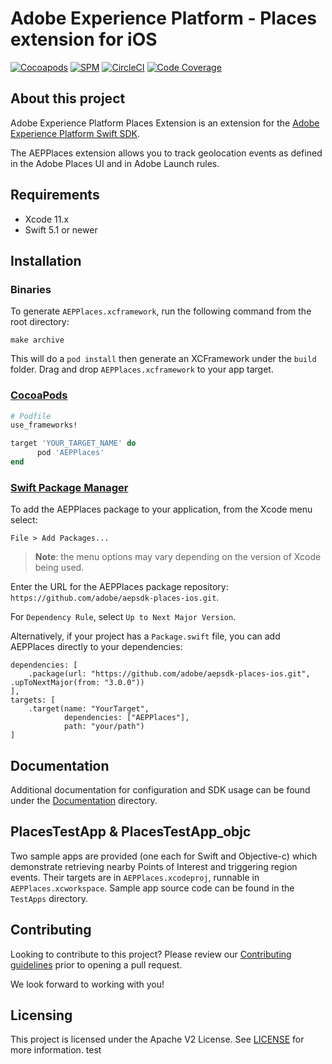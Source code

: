 # Adobe Experience Platform - Places extension for iOS

[![Cocoapods](https://img.shields.io/cocoapods/v/AEPPlaces.svg?color=orange&label=AEPPlaces&logo=apple&logoColor=white)](https://cocoapods.org/pods/AEPPlaces)
[![SPM](https://img.shields.io/badge/SPM-Supported-orange.svg?logo=apple&logoColor=white)](https://swift.org/package-manager/)
[![CircleCI](https://img.shields.io/circleci/project/github/adobe/aepsdk-places-ios/main.svg?logo=circleci)](https://circleci.com/gh/adobe/workflows/aepsdk-places-ios)
[![Code Coverage](https://img.shields.io/codecov/c/github/adobe/aepsdk-places-ios/main.svg?logo=codecov)](https://codecov.io/gh/adobe/aepsdk-places-ios/branch/main)

## About this project

Adobe Experience Platform Places Extension is an extension for the [Adobe Experience Platform Swift SDK](https://github.com/adobe/aepsdk-core-ios).

The AEPPlaces extension allows you to track geolocation events as defined in the Adobe Places UI and in Adobe Launch rules.

## Requirements
- Xcode 11.x
- Swift 5.1 or newer

## Installation

### Binaries

To generate `AEPPlaces.xcframework`, run the following command from the root directory:

```
make archive
```

This will do a `pod install` then generate an XCFramework under the `build` folder. Drag and drop `AEPPlaces.xcframework` to your app target.

### [CocoaPods](https://guides.cocoapods.org/using/using-cocoapods.html)

```ruby
# Podfile
use_frameworks!

target 'YOUR_TARGET_NAME' do
      pod 'AEPPlaces'
end
```

### [Swift Package Manager](https://github.com/apple/swift-package-manager)

To add the AEPPlaces package to your application, from the Xcode menu select:

`File > Add Packages...`

> **Note**: the menu options may vary depending on the version of Xcode being used.

Enter the URL for the AEPPlaces package repository: `https://github.com/adobe/aepsdk-places-ios.git`.

For `Dependency Rule`, select `Up to Next Major Version`.

Alternatively, if your project has a `Package.swift` file, you can add AEPPlaces directly to your dependencies:

```
dependencies: [
    .package(url: "https://github.com/adobe/aepsdk-places-ios.git", .upToNextMajor(from: "3.0.0"))
],
targets: [
    .target(name: "YourTarget",
            dependencies: ["AEPPlaces"],
            path: "your/path")
]
```

## Documentation
Additional documentation for configuration and SDK usage can be found under the [Documentation](Documentation/README.md) directory.

## PlacesTestApp & PlacesTestApp_objc
Two sample apps are provided (one each for Swift and Objective-c) which demonstrate retrieving nearby Points of Interest and triggering region events. Their targets are in `AEPPlaces.xcodeproj`, runnable in `AEPPlaces.xcworkspace`. Sample app source code can be found in the `TestApps` directory.

## Contributing
Looking to contribute to this project? Please review our [Contributing guidelines](.github/CONTRIBUTING.md) prior to opening a pull request.

We look forward to working with you!

## Licensing
This project is licensed under the Apache V2 License. See [LICENSE](LICENSE) for more information.
test

